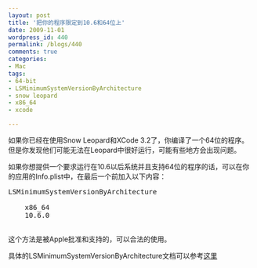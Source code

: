 ```yaml
---
layout: post
title: '把你的程序限定到10.6和64位上'
date: 2009-11-01
wordpress_id: 440
permalink: /blogs/440
comments: true
categories:
- Mac
tags:
- 64-bit
- LSMinimumSystemVersionByArchitecture
- snow leopard
- x86_64
- xcode

---
```

如果你已经在使用Snow Leopard和XCode 3.2了，你编译了一个64位的程序。 但是你发现他们可能无法在Leopard中很好运行，可能有些地方会出现问题。

如果你想提供一个要求运行在10.6以后系统并且支持64位的程序的话，可以在你的应用的Info.plist中，在最后一个</dict>前加入以下内容：
<pre class="prettyprint linenums">
<key>LSMinimumSystemVersionByArchitecture</key>
<dict>
    <key>x86_64</key>
    <string>10.6.0</string>
</dict>
</pre>

这个方法是被Apple批准和支持的，可以合法的使用。

具体的LSMinimumSystemVersionByArchitecture文档可以参考<a href="http://developer.apple.com/mac/library/documentation/General/Reference/InfoPlistKeyReference/Articles/LaunchServicesKeys.html#//apple_ref/doc/uid/TP40009250-113253-BAJDHACB" target="_blank">这里</a>
